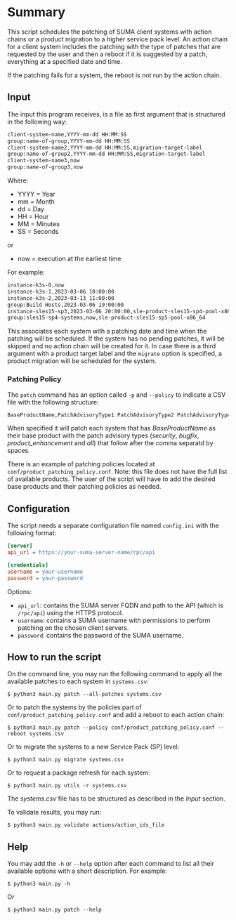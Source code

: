 # Summary
This script schedules the patching of SUMA client systems with action chains or a product migration to a
higher service pack level. An action chain for a client system includes the patching with the type of patches that are
requested by the user and then a reboot if it is suggested by a patch, everything at a specified date and time.

If the patching fails for a system, the reboot is not run by the action chain.

## Input

The input this program receives, is a file as first argument that is structured in the following way:

```txt
client-system-name,YYYY-mm-dd HH:MM:SS
group:name-of-group,YYYY-mm-dd HH:MM:SS
client-system-name2,YYYY-mm-dd HH:MM:SS,migration-target-label
group:name-of-group2,YYYY-mm-dd HH:MM:SS,migration-target-label
client-system-name3,now
group:name-of-group3,now
```

Where:

* YYYY = Year
* mm = Month
* dd = Day
* HH = Hour
* MM = Minutes
* SS = Seconds

or

* now = execution at the earliest time

For example:

```txt
instance-k3s-0,now
instance-k3s-1,2023-03-06 10:00:00
instance-k3s-2,2023-03-13 11:00:00
group:Build Hosts,2023-03-06 19:00:00
instance-sles15-sp3,2023-03-06 20:00:00,sle-product-sles15-sp4-pool-x86_64
group:sles15-sp4-systems,now,sle-product-sles15-sp5-pool-x86_64
```

This associates each system with a patching date and time when the patching will be scheduled. If the system has no
pending patches, it will be skipped and no action chain will be created for it. In case there is a third argument
with a product target label and the `migrate` option is specified, a product migration will be scheduled for the system.

### Patching Policy

The `patch` command has an option called `-p` and `--policy` to indicate a CSV file with the following structure:

```txt
BaseProductName,PatchAdvisoryType1 PatchAdvisoryType2 PatchAdvisoryType3
```

When specified it will patch each system that has _BaseProductName_ as their base product with the patch advisory types
(_security_, _bugfix_, _product_enhancement_ and _all_) that follow after the comma separatd by spaces.

There is an example of patching policies located at `conf/product_patching_policy.conf`. Note: this file does not have
the full list of available products. The user of the script will have to add the desired base products and their
patching policies as needed.

## Configuration

The script needs a separate configuration file named `config.ini` with the following format:

```ini
[server]
api_url = https://your-suma-server-name/rpc/api

[credentials]
username = your-username
password = your-password
```

Options:
* `api_url`: contains the SUMA server FQDN and path to the API (which is `/rpc/api`) using the HTTPS protocol.
* `username`: contains a SUMA username with permissions to perform patching on the chosen client servers.
* `password`: contains the password of the SUMA username.

## How to run the script

On the command line, you may run the following command to apply all the available patches to each system
in `systems.csv`:

`$ python3 main.py patch --all-patches systems.csv`

Or to patch the systems by the policies part of `conf/product_patching_policy.conf` and add a reboot to each
action chain:

`$ python3 main.py patch --policy conf/product_patching_policy.conf --reboot systems.csv`

Or to migrate the systems to a new Service Pack (SP) level:

`$ python3 main.py migrate systems.csv`

Or to request a package refresh for each system:

`$ python3 main.py utils -r systems.csv`

The _systems.csv_ file has to be structured as described in the _Input_ section.

To validate results, you may run:

`$ python3 main.py validate actions/action_ids_file`

## Help

You may add the `-h` or `--help` option after each command to list all their available options with a short description.
For example:

`$ python3 main.py -h`

Or

`$ python3 main.py patch --help`
